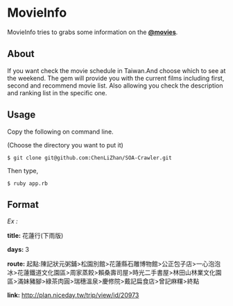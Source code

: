 MovieInfo
===============

MovieInfo tries to grabs some information on the [**@movies**](www.atmovies.com.tw/home/).

## About

If you want check the movie schedule in Taiwan.And choose which to see at the weekend. The gem will provide you with the current films including first, second and recommend movie list. Also allowing you check the description and ranking list in the specific one.

## Usage

Copy the following on command line.

(Choose the directory you want to put it)
````
$ git clone git@github.com:ChenLiZhan/SOA-Crawler.git
````

Then type,
````
$ ruby app.rb
````

## Format

*Ex :*

**title:** 花蓮行(下雨版)

**days:** 3

**route:** 起點:陳記狀元粥鋪>松園別館>花蓮縣石雕博物館>公正包子店>一心泡泡冰>花蓮鐵道文化園區>周家蒸餃>賴桑壽司屋>時光二手書屋>林田山林業文化園區>滿妹豬腳>綠茶肉圓>瑞穗溫泉>慶修院>戴記扁食店>曾記麻糬>終點

**link:** http://plan.niceday.tw/trip/view/id/20973
